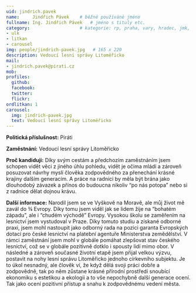 ```yaml
---
uid: jindrich.pavek
name:     Jindřich Pávek  	# běžně používáné jméno
fullname: Ing. Jindřich Pávek  	# jméno s tituly etc.
category:                 	# kategorie: rp, praha, vary, hradec, jmk, senat
- ulk
- litkan
- carousel
img: people/jindrich-pavek.jpg   # 165 x 220
description: Vedoucí lesní správy Litoměřicko
mail:
- jindrich.pavek@pirati.cz
mob:			  
profiles:
  github:                 
  facebook: 		  
  twitter: 		  
  flickr:     		
ordlitkan: 1
carousel:
  img: jindrich-pavek.jpg
  text: Vedoucí lesní správy Litoměřicko
---
```


**Politická příslušnost:** Piráti
 
**Zaměstnání:** Vedoucí lesní správy Litoměřicko

**Proč kandiduji:** Díky svým cestám a předchozím zaměstnáním jsem schopen vidět věci z jiného úhlu pohledu, vidět je očima mládí a zároveň posuzovat návrhy myslí člověka zodpovědného za přenechání krásné krajiny dalším generacím. A práce na radnici by měla být brána jako dlouhodobý závazek a přínos do budoucna nikoliv “po nás potopa” nebo si z radnice dělat dojnou krávu.
 
**Další informace:** Narodil jsem se ve Vyškově na Moravě, ale můj život mě zavál do ¾  Evropy. Díky tomu jsem viděl jak se lidem žije na “bohatém západu”, ale i “chudém východě” Evropy. Vysokou školu se zaměřením na lesnictví jsem vystudoval v Praze. Díky tomuto studiu a získané odborné praxi, jsem mohl nastoupit jako odborný rada na pozici garanta Evropských dotací pro české lesnictví na platební agentuře Ministerstva zemědělství. V rámci zaměstnání jsem mohl v globále pomáhat zlepšovat stav českého lesnictví, což se v globále pozitivně dotklo i spousty lidí mimo obor. V následné a zároveň současné životní etapě jsem přijal velkou výzvu, postavit na nohy lesní správu Litoměřicko jednoho církevního subjektu. Je to úkol nesnadný, ale člověk ví, že když dělá svoji práci dobře a zodpovědně, tak po něm zůstane  krásné přírodní prostředí snoubící ekonomiku s estetikou a ekologii a to vše nepochybně další generace ocení. Tak jako ocení pozitivní přístup a snahu k zodpovědnému vedení města.

